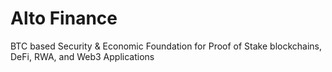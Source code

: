 # Alto Finance

BTC based
Security & Economic Foundation
for Proof of Stake blockchains, DeFi, RWA, and Web3 Applications



